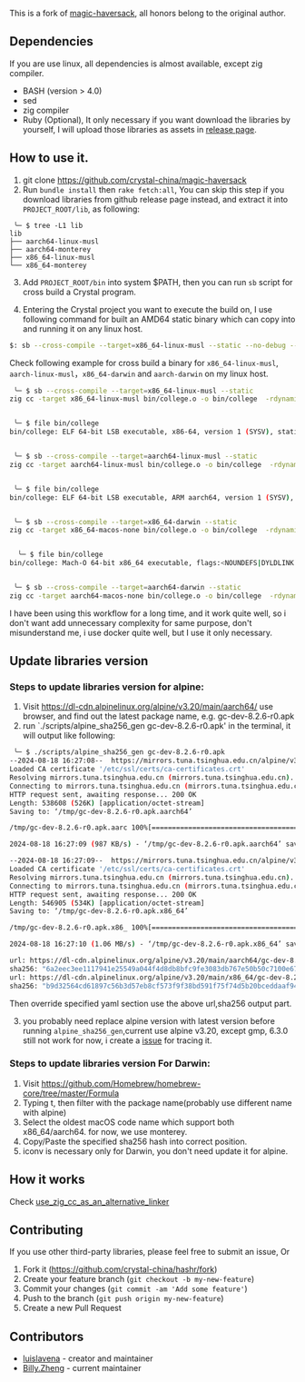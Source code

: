 This is a fork of [magic-haversack](https://github.com/luislavena/magic-haversack), all honors belong to the original author.

## Dependencies

If you are use linux, all dependencies is almost available, except zig compiler.

- BASH (version > 4.0)
- sed
- zig compiler
- Ruby (Optional), It only necessary if you want download the libraries by yourself, I will upload those libraries as assets in [release page](https://github.com/crystal-china/magic-haversack/releases).

## How to use it.

1.  git clone https://github.com/crystal-china/magic-haversack
2.  Run `bundle install` then `rake fetch:all`, You can skip this step if you download libraries from github release page instead, and extract it into `PROJECT_ROOT/lib`, as following:

```
 ╰─ $ tree -L1 lib
lib
├── aarch64-linux-musl
├── aarch64-monterey
├── x86_64-linux-musl
└── x86_64-monterey
```

3. Add `PROJECT_ROOT/bin` into system $PATH, then you can run `sb` script for cross build a Crystal program.

4. Entering the Crystal project you want to execute the build on, I use following command for built an AMD64 static binary which can copy into and running it on any linux host.

```sh
$: sb --cross-compile --target=x86_64-linux-musl --static --no-debug --link-flags=-s --release
```

Check following example for cross build a binary for `x86_64-linux-musl`, `aarch-linux-musl`，`x86_64-darwin` and `aarch-darwin` on my linux host.

```sh
 ╰─ $ sb --cross-compile --target=x86_64-linux-musl --static
zig cc -target x86_64-linux-musl bin/college.o -o bin/college  -rdynamic -static -L/home/zw963/Crystal/crystal-china/magic-haversack/lib/x86_64-linux-musl -lgmp -lyaml -lz `command -v pkg-config > /dev/null && pkg-config --libs --silence-errors libssl || printf %s '-lssl -lcrypto'` `command -v pkg-config > /dev/null && pkg-config --libs --silence-errors libcrypto || printf %s '-lcrypto'` -lpcre2-8 -lgc -lpthread -ldl -levent -lunwind


 ╰─ $ file bin/college
bin/college: ELF 64-bit LSB executable, x86-64, version 1 (SYSV), static-pie linked, with debug_info, not stripped


 ╰─ $ sb --cross-compile --target=aarch64-linux-musl --static
zig cc -target aarch64-linux-musl bin/college.o -o bin/college  -rdynamic -static -L/home/zw963/Crystal/crystal-china/magic-haversack/lib/aarch64-linux-musl -lgmp -lyaml -lz `command -v pkg-config > /dev/null && pkg-config --libs --silence-errors libssl || printf %s '-lssl -lcrypto'` `command -v pkg-config > /dev/null && pkg-config --libs --silence-errors libcrypto || printf %s '-lcrypto'` -lpcre2-8 -lgc -lpthread -ldl -levent -lunwind


 ╰─ $ file bin/college
bin/college: ELF 64-bit LSB executable, ARM aarch64, version 1 (SYSV), static-pie linked, with debug_info, not stripped


 ╰─ $ sb --cross-compile --target=x86_64-darwin --static
zig cc -target x86_64-macos-none bin/college.o -o bin/college  -rdynamic -static -L/home/zw963/Crystal/crystal-china/magic-haversack/lib/x86_64-monterey -lgmp -lyaml -lz `command -v pkg-config > /dev/null && pkg-config --libs --silence-errors libssl || printf %s '-lssl -lcrypto'` `command -v pkg-config > /dev/null && pkg-config --libs --silence-errors libcrypto || printf %s '-lcrypto'` -lpcre2-8 -lgc -lpthread -ldl -levent -liconv -lunwind


  ╰─ $ file bin/college
bin/college: Mach-O 64-bit x86_64 executable, flags:<NOUNDEFS|DYLDLINK|TWOLEVEL|NO_REEXPORTED_DYLIBS|PIE|HAS_TLV_DESCRIPTORS>


 ╰─ $ sb --cross-compile --target=aarch64-darwin --static
zig cc -target aarch64-macos-none bin/college.o -o bin/college  -rdynamic -static -L/home/zw963/Crystal/crystal-china/magic-haversack/lib/aarch64-monterey -lgmp -lyaml -lz `command -v pkg-config > /dev/null && pkg-config --libs --silence-errors libssl || printf %s '-lssl -lcrypto'` `command -v pkg-config > /dev/null && pkg-config --libs --silence-errors libcrypto || printf %s '-lcrypto'` -lpcre2-8 -lgc -lpthread -ldl -levent -liconv -lunwind
```
 I have been using this workflow for a long time, and it work quite well, so i don't want add unnecessary complexity for same purpose, don't misunderstand me, i use docker quite well, but I use it only necessary.
 
## Update libraries version

### Steps to update libraries version for alpine:

1. Visit https://dl-cdn.alpinelinux.org/alpine/v3.20/main/aarch64/ use browser, and find out the latest package name, e.g. gc-dev-8.2.6-r0.apk
2. run `./scripts/alpine_sha256_gen gc-dev-8.2.6-r0.apk' in the terminal, it will output like following:

```sh
 ╰─ $ ./scripts/alpine_sha256_gen gc-dev-8.2.6-r0.apk
--2024-08-18 16:27:08--  https://mirrors.tuna.tsinghua.edu.cn/alpine/v3.20/main/aarch64/gc-dev-8.2.6-r0.apk
Loaded CA certificate '/etc/ssl/certs/ca-certificates.crt'
Resolving mirrors.tuna.tsinghua.edu.cn (mirrors.tuna.tsinghua.edu.cn)... 2402:f000:1:400::2, 101.6.15.130
Connecting to mirrors.tuna.tsinghua.edu.cn (mirrors.tuna.tsinghua.edu.cn)|2402:f000:1:400::2|:443... connected.
HTTP request sent, awaiting response... 200 OK
Length: 538608 (526K) [application/octet-stream]
Saving to: ‘/tmp/gc-dev-8.2.6-r0.apk.aarch64’

/tmp/gc-dev-8.2.6-r0.apk.aarc 100%[===============================================>] 525.98K   987KB/s    in 0.5s

2024-08-18 16:27:09 (987 KB/s) - ‘/tmp/gc-dev-8.2.6-r0.apk.aarch64’ saved [538608/538608]

--2024-08-18 16:27:09--  https://mirrors.tuna.tsinghua.edu.cn/alpine/v3.20/main/x86_64/gc-dev-8.2.6-r0.apk
Loaded CA certificate '/etc/ssl/certs/ca-certificates.crt'
Resolving mirrors.tuna.tsinghua.edu.cn (mirrors.tuna.tsinghua.edu.cn)... 2402:f000:1:400::2, 101.6.15.130
Connecting to mirrors.tuna.tsinghua.edu.cn (mirrors.tuna.tsinghua.edu.cn)|2402:f000:1:400::2|:443... connected.
HTTP request sent, awaiting response... 200 OK
Length: 546905 (534K) [application/octet-stream]
Saving to: ‘/tmp/gc-dev-8.2.6-r0.apk.x86_64’

/tmp/gc-dev-8.2.6-r0.apk.x86_ 100%[===============================================>] 534.09K  1.06MB/s    in 0.5s

2024-08-18 16:27:10 (1.06 MB/s) - ‘/tmp/gc-dev-8.2.6-r0.apk.x86_64’ saved [546905/546905]

url: https://dl-cdn.alpinelinux.org/alpine/v3.20/main/aarch64/gc-dev-8.2.6-r0.apk
sha256: "6a2eec3ee1117941e25549a044f4d8db8bfc9fe3083db767e50b50c7100e6770"
url: https://dl-cdn.alpinelinux.org/alpine/v3.20/main/x86_64/gc-dev-8.2.6-r0.apk
sha256: "b9d32564cd61897c56b3d57eb8cf573f9f38bd591f75f74d5b20bceddaaf94f2"
```

Then override specified yaml section use the above url,sha256 output part.

3. you probably need replace alpine version with latest version before running `alpine_sha256_gen`,current use alpine v3.20, except gmp, 6.3.0 still not work for now, i create a [issue](https://github.com/ziglang/zig/issues/21112) for tracing it.

### Steps to update libraries version For Darwin:

1. Visit https://github.com/Homebrew/homebrew-core/tree/master/Formula
2. Typing t, then filter with the package name(probably use different name with alpine)
3. Select the oldest macOS code name which support both x86_64/aarch64. for now, we use monterey.
4. Copy/Paste the specified sha256 hash into correct position.
5. iconv is necessary only for Darwin, you don't need update it for alpine.

## How it works

Check [use_zig_cc_as_an_alternative_linker](docs/use_zig_cc_as_an_alternative_linker.md)

## Contributing

If you use other third-party libraries, please feel free to submit an issue, Or

1. Fork it (<https://github.com/crystal-china/hashr/fork>)
2. Create your feature branch (`git checkout -b my-new-feature`)
3. Commit your changes (`git commit -am 'Add some feature'`)
4. Push to the branch (`git push origin my-new-feature`)
5. Create a new Pull Request

## Contributors

- [luislavena](https://github.com/luislavena) - creator and maintainer
- [Billy.Zheng](https://github.com/zw963) - current maintainer

